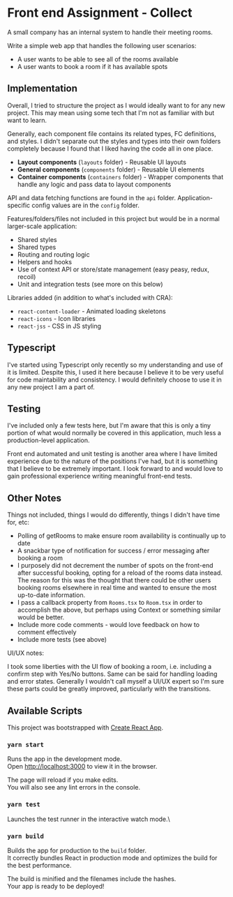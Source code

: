 # Front end Assignment - Collect

A small company has an internal system to handle their meeting rooms.

Write a simple web app that handles the following user scenarios:

- A user wants to be able to see all of the rooms available
- A user wants to book a room if it has available spots

## Implementation

Overall, I tried to structure the project as I would ideally want to for any new project. This may mean using some tech that I'm not as familiar with but want to learn.

Generally, each component file contains its related types, FC definitions, and styles. I didn't separate out the styles and types into their own folders completely because I found that I liked having the code all in one place.

- **Layout components** (`layouts` folder) - Reusable UI layouts
- **General components** (`components` folder) - Reusable UI elements
- **Container components** (`containers` folder) - Wrapper components that handle any logic and pass data to layout components

API and data fetching functions are found in the `api` folder. Application-specific config values are in the `config` folder.

Features/folders/files not included in this project but would be in a normal larger-scale application:

- Shared styles
- Shared types
- Routing and routing logic
- Helpers and hooks
- Use of context API or store/state management (easy peasy, redux, recoil)
- Unit and integration tests (see more on this below)

Libraries added (in addition to what's included with CRA):

- `react-content-loader` - Animated loading skeletons
- `react-icons` - Icon libraries
- `react-jss` - CSS in JS styling

## Typescript

I've started using Typescript only recently so my understanding and use of it is limited. Despite this, I used it here because I believe it to be very useful for code maintability and consistency. I would definitely choose to use it in any new project I am a part of.  

## Testing

I've included only a few tests here, but I'm aware that this is only a tiny portion of what would normally be covered in this application, much less a production-level application.

Front end automated and unit testing is another area where I have limited experience due to the nature of the positions I've had, but it is something that I believe to be extremely important. I look forward to and would love to gain professional experience writing meaningful front-end tests.

## Other Notes

Things not included, things I would do differently, things I didn't have time for, etc:

- Polling of getRooms to make ensure room availability is continually up to date
- A snackbar type of notification for success / error messaging after booking a room
- I purposely did not decrement the number of spots on the front-end after successful booking, opting for a reload of the rooms data instead. The reason for this was the thought that there could be other users booking rooms elsewhere in real time and wanted to ensure the most up-to-date information.
- I pass a callback property from `Rooms.tsx` to `Room.tsx` in order to accomplish the above, but perhaps using Context or something similar would be better.
- Include more code comments - would love feedback on how to comment effectively
- Include more tests (see above)

UI/UX notes:

I took some liberties with the UI flow of booking a room, i.e. including a confirm step with Yes/No buttons. Same can be said for handling loading and error states. Generally I wouldn't call myself a UI/UX expert so I'm sure these parts could be greatly improved, particularly with the transitions.

## Available Scripts

This project was bootstrapped with [Create React App](https://github.com/facebook/create-react-app).  

### `yarn start`

Runs the app in the development mode.\
Open [http://localhost:3000](http://localhost:3000) to view it in the browser.

The page will reload if you make edits.\
You will also see any lint errors in the console.

### `yarn test`

Launches the test runner in the interactive watch mode.\

### `yarn build`

Builds the app for production to the `build` folder.\
It correctly bundles React in production mode and optimizes the build for the best performance.

The build is minified and the filenames include the hashes.\
Your app is ready to be deployed!
